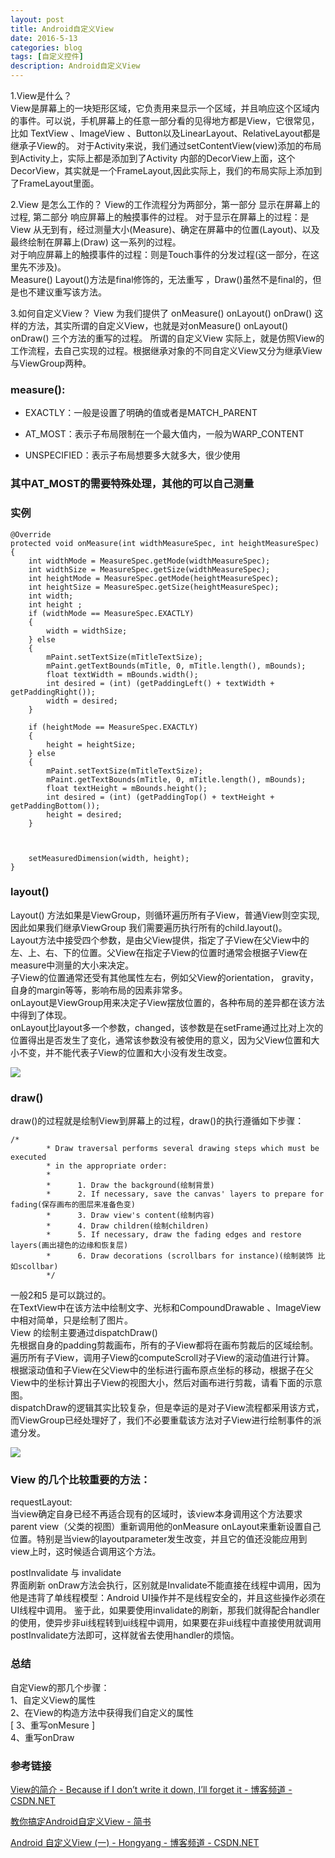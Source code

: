 ```yaml
---
layout: post
title: Android自定义View
date: 2016-5-13
categories: blog
tags: [自定义控件]
description: Android自定义View
---   
```


 
1.View是什么？    
 View是屏幕上的一块矩形区域，它负责用来显示一个区域，并且响应这个区域内的事件。可以说，手机屏幕上的任意一部分看的见得地方都是View，它很常见，比如 TextView 、ImageView 、Button以及LinearLayout、RelativeLayout都是继承子View的。
 对于Activity来说，我们通过setContentView(view)添加的布局到Activity上，实际上都是添加到了Activity    内部的DecorView上面，这个DecorView，其实就是一个FrameLayout,因此实际上，我们的布局实际上添加到了FrameLayout里面。
 
 2.View 是怎么工作的？
 View的工作流程分为两部分，第一部分 显示在屏幕上的过程, 第二部分 响应屏幕上的触摸事件的过程。
  对于显示在屏幕上的过程：是View 从无到有，经过测量大小(Measure)、确定在屏幕中的位置(Layout)、以及最终绘制在屏幕上(Draw) 这一系列的过程。                
  对于响应屏幕上的触摸事件的过程：则是Touch事件的分发过程(这一部分，在这里先不涉及)。         
  Measure() Layout()方法是final修饰的，无法重写 ，Draw()虽然不是final的，但是也不建议重写该方法。       
 
 3.如何自定义View？
  View 为我们提供了 onMeasure()  onLayout()  onDraw() 这样的方法，其实所谓的自定义View，也就是对onMeasure() onLayout() onDraw() 三个方法的重写的过程。
 所谓的自定义View 实际上，就是仿照View的工作流程，去自己实现的过程。根据继承对象的不同自定义View又分为继承View 与ViewGroup两种。            


### measure():

- EXACTLY：一般是设置了明确的值或者是MATCH_PARENT 

- AT_MOST：表示子布局限制在一个最大值内，一般为WARP_CONTENT

- UNSPECIFIED：表示子布局想要多大就多大，很少使用


### 其中AT_MOST的需要特殊处理，其他的可以自己测量


### 实例  

```
@Override  
protected void onMeasure(int widthMeasureSpec, int heightMeasureSpec)  
{  
    int widthMode = MeasureSpec.getMode(widthMeasureSpec);  
    int widthSize = MeasureSpec.getSize(widthMeasureSpec);  
    int heightMode = MeasureSpec.getMode(heightMeasureSpec);  
    int heightSize = MeasureSpec.getSize(heightMeasureSpec);  
    int width;  
    int height ;  
    if (widthMode == MeasureSpec.EXACTLY)  
    {  
        width = widthSize;  
    } else  
    {  
        mPaint.setTextSize(mTitleTextSize);  
        mPaint.getTextBounds(mTitle, 0, mTitle.length(), mBounds);  
        float textWidth = mBounds.width();  
        int desired = (int) (getPaddingLeft() + textWidth + getPaddingRight());  
        width = desired;  
    }  
  
    if (heightMode == MeasureSpec.EXACTLY)  
    {  
        height = heightSize;  
    } else  
    {  
        mPaint.setTextSize(mTitleTextSize);  
        mPaint.getTextBounds(mTitle, 0, mTitle.length(), mBounds);  
        float textHeight = mBounds.height();  
        int desired = (int) (getPaddingTop() + textHeight + getPaddingBottom());  
        height = desired;  
    }  
      
      
  
    setMeasuredDimension(width, height);  
}  
```

###  layout()

Layout() 方法如果是ViewGroup，则循环遍历所有子View，普通View则空实现,因此如果我们继承ViewGroup 我们需要遍历执行所有的child.layout()。    
 Layout方法中接受四个参数，是由父View提供，指定了子View在父View中的左、上、右、下的位置。父View在指定子View的位置时通常会根据子View在measure中测量的大小来决定。       
子View的位置通常还受有其他属性左右，例如父View的orientation， gravity，自身的margin等等，影响布局的因素非常多。      
onLayout是ViewGroup用来决定子View摆放位置的，各种布局的差异都在该方法中得到了体现。            
onLayout比layout多一个参数，changed，该参数是在setFrame通过比对上次的位置得出是否发生了变化，通常该参数没有被使用的意义，因为父View位置和大小不变，并不能代表子View的位置和大小没有发生改变。
           
![](http://img.blog.csdn.net/20160311111902854?watermark/2/text/aHR0cDovL2Jsb2cuY3Nkbi5uZXQv/font/5a6L5L2T/fontsize/400/fill/I0JBQkFCMA==/dissolve/70/gravity/Center)


### draw()
  draw()的过程就是绘制View到屏幕上的过程，draw()的执行遵循如下步骤：

```
/* 
        * Draw traversal performs several drawing steps which must be executed 
        * in the appropriate order: 
        * 
        *      1. Draw the background(绘制背景) 
        *      2. If necessary, save the canvas' layers to prepare for fading(保存画布的图层来准备色变) 
        *      3. Draw view's content(绘制内容) 
        *      4. Draw children(绘制children) 
        *      5. If necessary, draw the fading edges and restore layers(画出褪色的边缘和恢复层) 
        *      6. Draw decorations (scrollbars for instance)(绘制装饰 比如scollbar) 
        */  
```


 一般2和5 是可以跳过的。        
  在TextView中在该方法中绘制文字、光标和CompoundDrawable 、ImageView中相对简单，只是绘制了图片。             
  View 的绘制主要通过dispatchDraw()              
先根据自身的padding剪裁画布，所有的子View都将在画布剪裁后的区域绘制。                  
遍历所有子View，调用子View的computeScroll对子View的滚动值进行计算。                               
根据滚动值和子View在父View中的坐标进行画布原点坐标的移动，根据子在父View中的坐标计算出子View的视图大小，然后对画布进行剪裁，请看下面的示意图。                         
dispatchDraw的逻辑其实比较复杂，但是幸运的是对子View流程都采用该方式，而ViewGroup已经处理好了，我们不必要重载该方法对子View进行绘制事件的派遣分发。                     


![](http://img.blog.csdn.net/20160311113443673?watermark/2/text/aHR0cDovL2Jsb2cuY3Nkbi5uZXQv/font/5a6L5L2T/fontsize/400/fill/I0JBQkFCMA==/dissolve/70/gravity/Center)


### View 的几个比较重要的方法：

  requestLayout:                
  当view确定自身已经不再适合现有的区域时，该view本身调用这个方法要求parent view（父类的视图）重新调用他的onMeasure onLayout来重新设置自己位置。特别是当view的layoutparameter发生改变，并且它的值还没能应用到view上时，这时候适合调用这个方法。
  
  postInvalidate 与 invalidate                
  界面刷新 onDraw方法会执行，区别就是Invalidate不能直接在线程中调用，因为他是违背了单线程模型：Android UI操作并不是线程安全的，并且这些操作必须在UI线程中调用。 鉴于此，如果要使用invalidate的刷新，那我们就得配合handler的使用，使异步非ui线程转到ui线程中调用，如果要在非ui线程中直接使用就调用postInvalidate方法即可，这样就省去使用handler的烦恼。


### 总结  

自定View的那几个步骤：      
1、自定义View的属性                   
2、在View的构造方法中获得我们自定义的属性            
[ 3、重写onMesure ]                   
4、重写onDraw              


### 参考链接

[View的简介 - Because if I don’t write it down, I’ll forget it - 博客频道 - CSDN.NET](http://blog.csdn.net/u011733020/article/details/50849475)

[教你搞定Android自定义View - 简书](http://www.jianshu.com/p/84cee705b0d3)

[Android 自定义View (一) - Hongyang - 博客频道 - CSDN.NET](http://blog.csdn.net/lmj623565791/article/details/24252901)


